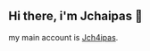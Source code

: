 ## Hi there, i'm Jchaipas 👋

my main account is <a href="https://www.github.com/Jch4ipas" target="_blank">Jch4ipas</a>.<br>
